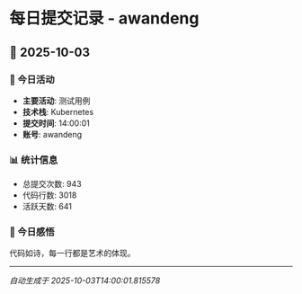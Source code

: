 # 每日提交记录 - awandeng

## 📅 2025-10-03

### 🎯 今日活动
- **主要活动**: 测试用例
- **技术栈**: Kubernetes
- **提交时间**: 14:00:01
- **账号**: awandeng

### 📊 统计信息
- 总提交次数: 943
- 代码行数: 3018
- 活跃天数: 641

### 💭 今日感悟
代码如诗，每一行都是艺术的体现。

---
*自动生成于 2025-10-03T14:00:01.815578*
